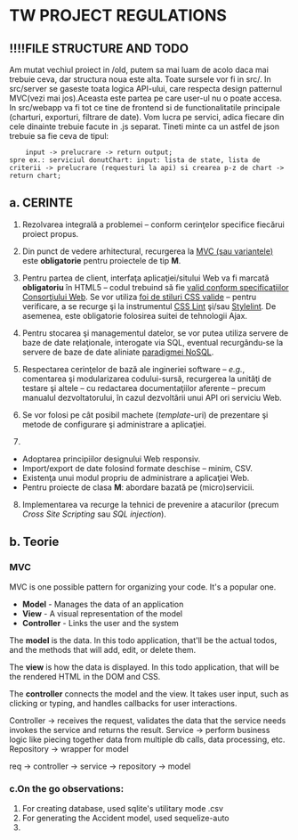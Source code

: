 # TW PROJECT REGULATIONS
## !!!!FILE STRUCTURE AND TODO
Am mutat vechiul proiect in /old, putem sa mai luam de acolo daca mai trebuie ceva, dar structura noua este alta.
Toate sursele vor fi in src/. In src/server se gaseste toata logica API-ului, care respecta design patternul MVC(vezi mai jos).Aceasta este partea pe care user-ul nu o poate accesa.
In src/webapp va fi tot ce tine de frontend si de functionalitatile principale (charturi, exporturi, filtrare de date). Vom lucra pe servici, adica fiecare din cele dinainte
trebuie facute in .js separat. Tineti minte ca un astfel de json trebuie sa fie ceva de tipul:

        input -> prelucrare -> return output;
    spre ex.: serviciul donutChart: input: lista de state, lista de criterii -> prelucrare (requesturi la api) si crearea p-z de chart -> return chart;


## a. CERINTE

1. Rezolvarea integrală a problemei – conform cerinţelor specifice fiecărui proiect propus.

2. Din punct de vedere arhitectural, recurgerea la [MVC (sau variantele)](https://herbertograca.com/2017/08/17/mvc-and-its-variants/) este **obligatorie** pentru proiectele de tip **M**.

3. Pentru partea de client, interfaţa aplicaţiei/sitului Web va fi marcată **obligatoriu** în HTML5 – codul trebuind să fie [valid conform specificaţiilor Consorţiului Web](https://validator.w3.org/). Se vor utiliza [foi de stiluri CSS valide](https://jigsaw.w3.org/css-validator/) – pentru verificare, a se recurge şi la instrumentul [CSS Lint](http://csslint.net/) şi/sau [Stylelint](https://stylelint.io/). De asemenea, este obligatorie folosirea suitei de tehnologii Ajax.
4. Pentru stocarea şi managementul datelor, se vor putea utiliza servere de baze de date relaţionale, interogate via SQL, eventual recurgându-se la servere de baze de date aliniate [paradigmei NoSQL](https://github.com/erictleung/awesome-nosql-guides).
5. Respectarea cerinţelor de bază ale ingineriei software – *e.g.*, comentarea şi modularizarea codului-sursă, recurgerea la unităţi de testare şi altele – cu redactarea documentaţiilor aferente – precum manualul dezvoltatorului, în cazul dezvoltării unui API ori serviciu Web.
6. Se vor folosi pe cât posibil machete (*template*-uri) de prezentare şi metode de configurare şi administrare a aplicaţiei.
7. 

- Adoptarea principiilor designului Web responsiv.
- Import/export de date folosind formate deschise – minim, CSV.
- Existenţa unui modul propriu de administrare a aplicaţiei Web.
- Pentru proiecte de clasa **M**: abordare bazată pe (micro)servicii.



8. Implementarea va recurge la tehnici de prevenire a atacurilor (precum *Cross Site Scripting* sau *SQL injection*).



## b. Teorie

### MVC

MVC is one possible pattern for organizing your code. It's a popular one.

- **Model** - Manages the data of an application
- **View** - A visual representation of the model
- **Controller** - Links the user and the system

The **model** is the data. In this todo application, that'll be the actual todos, and the methods that will add, edit, or delete them.

The **view** is how the data is displayed. In this todo application, that will be the rendered HTML in the DOM and CSS.

The **controller** connects the model and the view. It takes user input, such as clicking or typing, and handles callbacks for user interactions.

Controller -> receives the request, validates the data that the service needs invokes the service and returns the result.
Service -> perform business logic like piecing together data from multiple db calls, data processing, etc.
Repository -> wrapper for model 


req -> controller -> service -> repository -> model


### c.On the go observations:
1. For creating database, used sqlite's utilitary mode .csv
2. For generating the Accident model, used sequelize-auto
3. 
